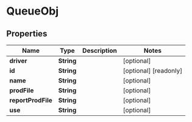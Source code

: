 

# QueueObj


## Properties

| Name | Type | Description | Notes |
|------------ | ------------- | ------------- | -------------|
|**driver** | **String** |  |  [optional] |
|**id** | **String** |  |  [optional] [readonly] |
|**name** | **String** |  |  [optional] |
|**prodFile** | **String** |  |  [optional] |
|**reportProdFile** | **String** |  |  [optional] |
|**use** | **String** |  |  [optional] |



